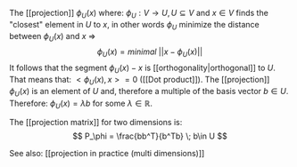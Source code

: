 The [[projection]] $\phi_U(x)$ where: $\phi_U:V \rightarrow U, U \subseteq V$ and $x \in V$ finds the "closest" element in $U$ to $x$, in other words $\phi_U$ minimize the distance between $\phi_U(x)$ and $x$ $\Rightarrow$ 
$$
\phi_U(x) = minimal \: ||x - \phi_U(x)||
$$
It follows that the segment $\phi_U(x) - x$ is [[orthogonality|orthogonal]] to $U$.
That means that: $<\phi_U(x),x> = 0$ ([[Dot product]]).
The [[projection]] $\phi_U(x)$ is an element of $U$ and, therefore a multiple of the basis vector $b \in U$. Therefore: $\phi_U(x) = \lambda b$ for some $\lambda \in \mathbb{R}$.

The [[projection matrix]] for two dimensions is:
$$
P_\phi = \frac{bb^T}{b^Tb}  \; b\in U
$$

See also: [[projection in practice (multi dimensions)]]